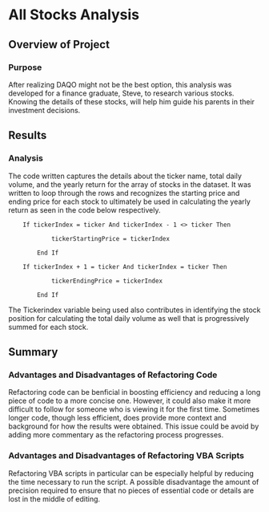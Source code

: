 # All Stocks Analysis

## Overview of Project

### Purpose
After realizing DAQO might not be the best option, this analysis was developed for a finance graduate, Steve, to research various stocks. Knowing the details of these stocks, will help him guide his parents in their investment decisions. 

## Results

### Analysis 
The code written captures the details about the ticker name, total daily volume, and the yearly return for the array of stocks in the dataset. It was written to loop through the rows and recognizes the starting price and ending price for each stock to ultimately be used in calculating the yearly return as seen in the code below respectively.

        If tickerIndex = ticker And tickerIndex - 1 <> ticker Then
    
                tickerStartingPrice = tickerIndex
                
            End If

        If tickerIndex + 1 = ticker And tickerIndex = ticker Then
    
                tickerEndingPrice = tickerIndex
           
            End If

The Tickerindex variable being used also contributes in identifying the stock position for calculating the total daily volume as well that is progressively summed for each stock. 

## Summary

### Advantages and Disadvantages of Refactoring Code
Refactoring code can be benficial in boosting efficiency and reducing a long piece of code to a more concise one. However, it could also make it more difficult to follow for someone who is viewing it for the first time. Sometimes longer code, though less efficient, does provide more context and background for how the results were obtained. This issue could be avoid by adding more commentary as the refactoring process progresses. 

### Advantages and Disadvantages of Refactoring VBA Scripts
Refactoring VBA scripts in particular can be especially helpful by reducing the time necessary to run the script. A possible disadvantage the amount of precision required to ensure that no pieces of essential code or details are lost in the middle of editing. 
